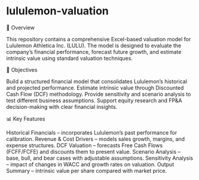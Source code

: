 # lululemon-valuation
📌 Overview

This repository contains a comprehensive Excel-based valuation model for Lululemon Athletica Inc. (LULU).
The model is designed to evaluate the company’s financial performance, forecast future growth, and estimate intrinsic value using standard valuation techniques.

🎯 Objectives

Build a structured financial model that consolidates Lululemon’s historical and projected performance.
Estimate intrinsic value through Discounted Cash Flow (DCF) methodology.
Provide sensitivity and scenario analysis to test different business assumptions.
Support equity research and FP&A decision-making with clear financial insights.

📊 Key Features

Historical Financials – incorporates Lululemon’s past performance for calibration.
Revenue & Cost Drivers – models sales growth, margins, and expense structures.
DCF Valuation – forecasts Free Cash Flows (FCFF/FCFE) and discounts them to present value.
Scenario Analysis – base, bull, and bear cases with adjustable assumptions.
Sensitivity Analysis – impact of changes in WACC and growth rates on valuation.
Output Summary – intrinsic value per share compared with market price.
